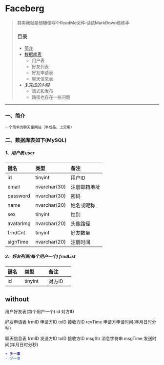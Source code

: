 Faceberg
====================

> ~~其实我就是想随便写个ReadMe文件 试试MarkDown练练手~~
> ### 目录
> * [简介](#简介)
> * [数据库表](#数据库表)
>	* 用户表
>	* 好友列表
>	* 好友申请表
>	* 聊天信息表
> * [未完成的内容](#未完成的内容)
>	* 调式和发布
>	* 路径也存在一些问题

****

### 一、简介
    一个简单的聊天室网站（半成品、上交用）
    
### 二、数据库表如下(MySQL)

##### 1、用户表 user

| 键名      | 类型          | 备注        |
|:--------- |:------------ | :---------- |
| id        | tinyint      | 用户ID      |
| email     | nvarchar(30) | 注册邮箱地址 |
| password  | nvarchar(30) | 密码        |
| name      | nvarchar(20) | 姓名或昵称   |
| sex       | tinyint      | 性别        |
| avatarImg | nvarchar(20) | 头像路径     |
| frndCnt   | tinyint      | 好友数量     |
| signTime  | nvarchar(20) | 注册时间     |

##### 2、好友列表(每个用户一个) frndList

| 键名      | 类型          | 备注        |
|:--------- |:------------ | :---------- |
| id        | tinyint      | 对方ID      |



without
----------------------------------------	
用户好友表(每个用户一个)
	id			对方ID
	
好友申请表
	frmID		申请方ID
	toID		接收方ID
	rcvTime		申请方申请时间(年月日时分秒)
	
聊天信息表
	frmID		发送方ID
	toID		接收方ID
	msgStr		消息字符串
	msgTime		发送时间(年月日时分秒)

```diff
+ 多一事
- 少一事
```
